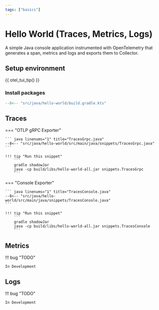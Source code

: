 ```yaml
---
tags: ["basics"]
---
```


# Hello World (Traces, Metrics, Logs)

A simple Java console application instrumented with OpenTelemetry that generates a span, metrics and logs and exports them to Collector.

## Setup environment

{{ otel_tui_tip() }}

### Install packages

``` gradle linenums="1" title="build.gradle.kts"
--8<-- "src/java/hello-world/build.gradle.kts"
```

## Traces

=== "OTLP gRPC Exporter"

    ``` java linenums="1" title="TracesGrpc.java"
    --8<-- "src/java/hello-world/src/main/java/snippets/TracesGrpc.java"
    ```

    !!! tip "Run this snippet"
        ```
        gradle shadowJar
        java -cp build/libs/hello-world-all.jar snippets.TracesGrpc
        ```

=== "Console Exporter"

    ``` java linenums="1" title="TracesConsole.java"
    --8<-- "src/java/hello-world/src/main/java/snippets/TracesConsole.java"
    ```

    !!! tip "Run this snippet"
        ```
        gradle shadowJar
        java -cp build/libs/hello-world-all.jar snippets.TracesConsole
        ```

## Metrics

!!! bug "TODO"

    In Development

## Logs

!!! bug "TODO"

    In Development
